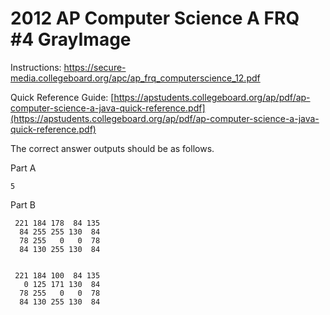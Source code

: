 # 2012  AP Computer Science A FRQ #4 GrayImage

Instructions: https://secure-media.collegeboard.org/apc/ap_frq_computerscience_12.pdf

Quick Reference Guide:  [https://apstudents.collegeboard.org/ap/pdf/ap-computer-science-a-java-quick-reference.pdf](https://apstudents.collegeboard.org/ap/pdf/ap-computer-science-a-java-quick-reference.pdf) 

The correct answer outputs should be as follows.

Part A

 

```
5
```

Part B

 

```
 221 184 178  84 135
  84 255 255 130  84
  78 255   0   0  78
  84 130 255 130  84


 221 184 100  84 135
   0 125 171 130  84
  78 255   0   0  78
  84 130 255 130  84
```
